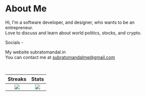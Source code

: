 # About Me 




Hi, I'm a software developer, and designer, who wants to be an entrepreneur.<br>Love to discuss and learn about world politics, stocks, and crypto.<br>

Socials -<br>

My website subratomandal.in    <br>
You can contact me at subratomandalme@gmail.com <br>

<br />

| Streaks | Stats |
|:-------------------------:|:-------------------------:|
| ![](https://github-readme-streak-stats.herokuapp.com/?user=subratomandalme&theme=dark&hide_border=true) | ![](https://github-readme-stats.vercel.app/api?username=subratomandalme&theme=dark&hide_border=true&include_all_commits=true&count_private=false) |
